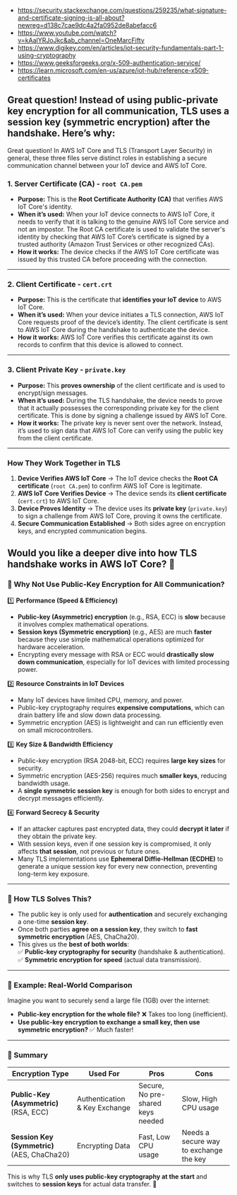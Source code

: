 - https://security.stackexchange.com/questions/259235/what-signature-and-certificate-signing-is-all-about?newreg=d138c7cae9dc4a2fa0952de8abefacc6
- https://www.youtube.com/watch?v=kAaIYRJoJkc&ab_channel=OneMarcFifty
- https://www.digikey.com/en/articles/iot-security-fundamentals-part-1-using-cryptography
- https://www.geeksforgeeks.org/x-509-authentication-service/
- https://learn.microsoft.com/en-us/azure/iot-hub/reference-x509-certificates

Great question! Instead of using **public-private key encryption** for all communication, TLS uses a **session key** (symmetric encryption) after the handshake. Here’s why:
---
Great question! In AWS IoT Core and TLS (Transport Layer Security) in general, these three files serve distinct roles in establishing a secure communication channel between your IoT device and AWS IoT Core.

### **1. Server Certificate (CA) - `root CA.pem`**
   - **Purpose:** This is the **Root Certificate Authority (CA)** that verifies AWS IoT Core's identity.
   - **When it’s used:** When your IoT device connects to AWS IoT Core, it needs to verify that it is talking to the genuine AWS IoT Core service and not an impostor. The Root CA certificate is used to validate the server's identity by checking that AWS IoT Core’s certificate is signed by a trusted authority (Amazon Trust Services or other recognized CAs).
   - **How it works:** The device checks if the AWS IoT Core certificate was issued by this trusted CA before proceeding with the connection.

---

### **2. Client Certificate - `cert.crt`**
   - **Purpose:** This is the certificate that **identifies your IoT device** to AWS IoT Core.
   - **When it’s used:** When your device initiates a TLS connection, AWS IoT Core requests proof of the device’s identity. The client certificate is sent to AWS IoT Core during the handshake to authenticate the device.
   - **How it works:** AWS IoT Core verifies this certificate against its own records to confirm that this device is allowed to connect.

---

### **3. Client Private Key - `private.key`**
   - **Purpose:** This **proves ownership** of the client certificate and is used to encrypt/sign messages.
   - **When it’s used:** During the TLS handshake, the device needs to prove that it actually possesses the corresponding private key for the client certificate. This is done by signing a challenge issued by AWS IoT Core.
   - **How it works:** The private key is never sent over the network. Instead, it’s used to sign data that AWS IoT Core can verify using the public key from the client certificate.

---

### **How They Work Together in TLS**
1. **Device Verifies AWS IoT Core** → The IoT device checks the **Root CA certificate** (`root CA.pem`) to confirm AWS IoT Core is legitimate.
2. **AWS IoT Core Verifies Device** → The device sends its **client certificate** (`cert.crt`) to AWS IoT Core.
3. **Device Proves Identity** → The device uses its **private key** (`private.key`) to sign a challenge from AWS IoT Core, proving it owns the certificate.
4. **Secure Communication Established** → Both sides agree on encryption keys, and encrypted communication begins.

Would you like a deeper dive into how TLS handshake works in AWS IoT Core? 🚀
---

### **🔑 Why Not Use Public-Key Encryption for All Communication?**  
1️⃣ **Performance (Speed & Efficiency)**
   - **Public-key (Asymmetric) encryption** (e.g., RSA, ECC) is **slow** because it involves complex mathematical operations.
   - **Session keys (Symmetric encryption)** (e.g., AES) are much **faster** because they use simple mathematical operations optimized for hardware acceleration.
   - Encrypting every message with RSA or ECC would **drastically slow down communication**, especially for IoT devices with limited processing power.

2️⃣ **Resource Constraints in IoT Devices**
   - Many IoT devices have limited CPU, memory, and power.
   - Public-key cryptography requires **expensive computations**, which can drain battery life and slow down data processing.
   - Symmetric encryption (AES) is lightweight and can run efficiently even on small microcontrollers.

3️⃣ **Key Size & Bandwidth Efficiency**
   - Public-key encryption (RSA 2048-bit, ECC) requires **large key sizes** for security.
   - Symmetric encryption (AES-256) requires much **smaller keys**, reducing bandwidth usage.
   - A **single symmetric session key** is enough for both sides to encrypt and decrypt messages efficiently.

4️⃣ **Forward Secrecy & Security**
   - If an attacker captures past encrypted data, they could **decrypt it later** if they obtain the private key.
   - With session keys, even if one session key is compromised, it only affects **that session**, not previous or future ones.
   - Many TLS implementations use **Ephemeral Diffie-Hellman (ECDHE)** to generate a unique session key for every new connection, preventing long-term key exposure.

---

### **🔐 How TLS Solves This?**
- The public key is only used for **authentication** and securely exchanging a one-time **session key**.
- Once both parties **agree on a session key**, they switch to **fast symmetric encryption** (AES, ChaCha20).
- This gives us the **best of both worlds**:  
  ✅ **Public-key cryptography for security** (handshake & authentication).  
  ✅ **Symmetric encryption for speed** (actual data transmission).

---

### **🚀 Example: Real-World Comparison**
Imagine you want to securely send a large file (1GB) over the internet:  
- **Public-key encryption for the whole file?** ❌ Takes too long (inefficient).  
- **Use public-key encryption to exchange a small key, then use symmetric encryption?** ✅ Much faster!

---

### **📝 Summary**
| Encryption Type | Used For | Pros | Cons |
|---------------|---------|------|------|
| **Public-Key (Asymmetric)** (RSA, ECC) | Authentication & Key Exchange | Secure, No pre-shared keys needed | Slow, High CPU usage |
| **Session Key (Symmetric)** (AES, ChaCha20) | Encrypting Data | Fast, Low CPU usage | Needs a secure way to exchange the key |

This is why TLS **only uses public-key cryptography at the start** and switches to **session keys** for actual data transfer. 🚀  

